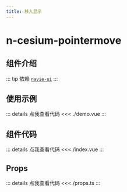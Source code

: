 ```yaml
---
title: 移入显示
---
```


# n-cesium-pointermove

## 组件介绍

::: tip 依赖
[`navie-ui`](https://www.naiveui.com/)
:::

## 使用示例

<script setup>
import Demo from './demo.vue'
</script>
<ClientOnly>
<Demo />
</ClientOnly>

::: details 点我查看代码
<<< ./demo.vue
:::

## 组件代码

::: details 点我查看代码
<<<./index.vue
:::

## Props

::: details 点我查看代码
<<<./props.ts
:::
